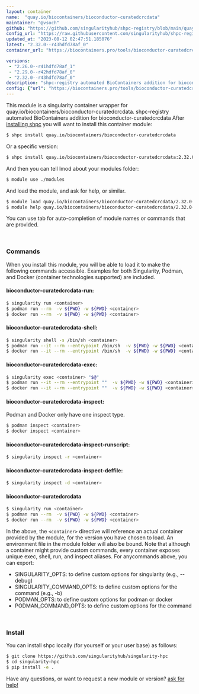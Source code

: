 ```yaml
---
layout: container
name:  "quay.io/biocontainers/bioconductor-curatedcrcdata"
maintainer: "@vsoch"
github: "https://github.com/singularityhub/shpc-registry/blob/main/quay.io/biocontainers/bioconductor-curatedcrcdata/container.yaml"
config_url: "https://raw.githubusercontent.com/singularityhub/shpc-registry/main/quay.io/biocontainers/bioconductor-curatedcrcdata/container.yaml"
updated_at: "2023-08-12 02:47:51.185076"
latest: "2.32.0--r43hdfd78af_0"
container_url: "https://biocontainers.pro/tools/bioconductor-curatedcrcdata"

versions:
 - "2.26.0--r41hdfd78af_1"
 - "2.29.0--r42hdfd78af_0"
 - "2.32.0--r43hdfd78af_0"
description: "shpc-registry automated BioContainers addition for bioconductor-curatedcrcdata"
config: {"url": "https://biocontainers.pro/tools/bioconductor-curatedcrcdata", "maintainer": "@vsoch", "description": "shpc-registry automated BioContainers addition for bioconductor-curatedcrcdata", "latest": {"2.32.0--r43hdfd78af_0": "sha256:b2adcc269f4a96900b3695e549638b301fb7667ac9224bb133096d38a7e2f8a2"}, "tags": {"2.26.0--r41hdfd78af_1": "sha256:3f1aa4727610edcd00974677ff6724dcc8fd2d5641e20df011b112a87246e0ab", "2.29.0--r42hdfd78af_0": "sha256:732dc2b547e89e3a3c74589b522ada175e28924a3745b4fd579bb41d9d078c05", "2.32.0--r43hdfd78af_0": "sha256:b2adcc269f4a96900b3695e549638b301fb7667ac9224bb133096d38a7e2f8a2"}, "docker": "quay.io/biocontainers/bioconductor-curatedcrcdata"}
---
```


This module is a singularity container wrapper for quay.io/biocontainers/bioconductor-curatedcrcdata.
shpc-registry automated BioContainers addition for bioconductor-curatedcrcdata
After [installing shpc](#install) you will want to install this container module:


```bash
$ shpc install quay.io/biocontainers/bioconductor-curatedcrcdata
```

Or a specific version:

```bash
$ shpc install quay.io/biocontainers/bioconductor-curatedcrcdata:2.32.0--r43hdfd78af_0
```

And then you can tell lmod about your modules folder:

```bash
$ module use ./modules
```

And load the module, and ask for help, or similar.

```bash
$ module load quay.io/biocontainers/bioconductor-curatedcrcdata/2.32.0--r43hdfd78af_0
$ module help quay.io/biocontainers/bioconductor-curatedcrcdata/2.32.0--r43hdfd78af_0
```

You can use tab for auto-completion of module names or commands that are provided.

<br>

### Commands

When you install this module, you will be able to load it to make the following commands accessible.
Examples for both Singularity, Podman, and Docker (container technologies supported) are included.

#### bioconductor-curatedcrcdata-run:

```bash
$ singularity run <container>
$ podman run --rm  -v ${PWD} -w ${PWD} <container>
$ docker run --rm  -v ${PWD} -w ${PWD} <container>
```

#### bioconductor-curatedcrcdata-shell:

```bash
$ singularity shell -s /bin/sh <container>
$ podman run --it --rm --entrypoint /bin/sh  -v ${PWD} -w ${PWD} <container>
$ docker run --it --rm --entrypoint /bin/sh  -v ${PWD} -w ${PWD} <container>
```

#### bioconductor-curatedcrcdata-exec:

```bash
$ singularity exec <container> "$@"
$ podman run --it --rm --entrypoint ""  -v ${PWD} -w ${PWD} <container> "$@"
$ docker run --it --rm --entrypoint ""  -v ${PWD} -w ${PWD} <container> "$@"
```

#### bioconductor-curatedcrcdata-inspect:

Podman and Docker only have one inspect type.

```bash
$ podman inspect <container>
$ docker inspect <container>
```

#### bioconductor-curatedcrcdata-inspect-runscript:

```bash
$ singularity inspect -r <container>
```

#### bioconductor-curatedcrcdata-inspect-deffile:

```bash
$ singularity inspect -d <container>
```



#### bioconductor-curatedcrcdata

```bash
$ singularity run <container>
$ podman run --rm  -v ${PWD} -w ${PWD} <container>
$ docker run --rm  -v ${PWD} -w ${PWD} <container>
```


In the above, the `<container>` directive will reference an actual container provided
by the module, for the version you have chosen to load. An environment file in the
module folder will also be bound. Note that although a container
might provide custom commands, every container exposes unique exec, shell, run, and
inspect aliases. For anycommands above, you can export:

 - SINGULARITY_OPTS: to define custom options for singularity (e.g., --debug)
 - SINGULARITY_COMMAND_OPTS: to define custom options for the command (e.g., -b)
 - PODMAN_OPTS: to define custom options for podman or docker
 - PODMAN_COMMAND_OPTS: to define custom options for the command

<br>

### Install

You can install shpc locally (for yourself or your user base) as follows:

```bash
$ git clone https://github.com/singularityhub/singularity-hpc
$ cd singularity-hpc
$ pip install -e .
```

Have any questions, or want to request a new module or version? [ask for help!](https://github.com/singularityhub/singularity-hpc/issues)